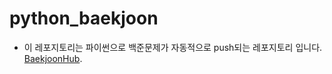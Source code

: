 # python_baekjoon
- 이 레포지토리는 파이썬으로 백준문제가 자동적으로 push되는 레포지토리 입니다.
[BaekjoonHub](https://github.com/BaekjoonHub/BaekjoonHub).
